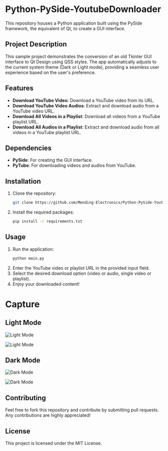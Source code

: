# Python-PySide-YoutubeDownloader

This repository houses a Python application built using the PySide framework, the equivalent of Qt, to create a GUI interface.

## Project Description

This sample project demonstrates the conversion of an old Tkinter GUI interface to Qt Design using QSS styles. The app automatically adjusts to the current system theme (Dark or Light mode), providing a seamless user experience based on the user's preference.

## Features

- **Download YouTube Video**: Download a YouTube video from its URL.
- **Download YouTube Video Audios**: Extract and download audio from a YouTube video URL.
- **Download All Videos in a Playlist**: Download all videos from a YouTube playlist URL.
- **Download All Audios in a Playlist**: Extract and download audio from all videos in a YouTube playlist URL.

## Dependencies

- **PySide**: For creating the GUI interface.
- **PyTube**: For downloading videos and audios from YouTube.

## Installation

1. Clone the repository:
    ```bash
    git clone https://github.com/Mending-Electronics/Python-PySide-YoutubeDownloader.git
    ```
2. Install the required packages:
    ```bash
    pip install -r requirements.txt
    ```

## Usage

1. Run the application:
    ```bash
    python main.py
    ```
2. Enter the YouTube video or playlist URL in the provided input field.
3. Select the desired download option (video or audio, single video or playlist).
4. Enjoy your downloaded content!





# Capture

## Light Mode

![Light Mode](https://raw.githubusercontent.com/Mending-Electronics/Python-Pyside-YoutubeDownloader/captures/capture1.png "Light Mode")

![Light Mode](https://raw.githubusercontent.com/Mending-Electronics/Python-Pyside-YoutubeDownloader/captures/capture2.png "Light Mode")


## Dark Mode

![Dark Mode](https://raw.githubusercontent.com/Mending-Electronics/Python-Pyside-YoutubeDownloader/captures/capture3.png "Dark Mode")

![Dark Mode](https://raw.githubusercontent.com/Mending-Electronics/Python-Pyside-YoutubeDownloader/captures/capture4.png "Dark Mode")


## Contributing

Feel free to fork this repository and contribute by submitting pull requests. Any contributions are highly appreciated!

## License

This project is licensed under the MIT License.
